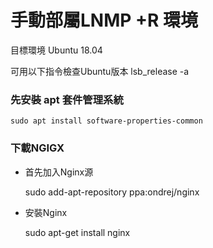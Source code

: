 # 手動部屬LNMP +R 環境

目標環境 Ubuntu 18.04

可用以下指令檢查Ubuntu版本
lsb_release -a

### 先安裝 apt 套件管理系統

    sudo apt install software-properties-common

### 下載NGIGX

- 首先加入Nginx源

    sudo add-apt-repository ppa:ondrej/nginx

- 安裝Nginx

    sudo apt-get install nginx
